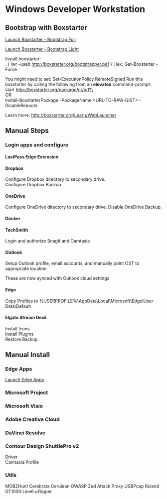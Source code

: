 # Windows Developer Workstation

## Bootstrap with Boxstarter

[Launch Boxstarter - Bootstrap Full](https://boxstarter.org/package/nr/url?https://raw.githubusercontent.com/ericdboyd/dotfiles/master/bootstrap.ps1)

[Launch Boxstarter - Bootstrap Light](https://boxstarter.org/package/nr/url?https://raw.githubusercontent.com/ericdboyd/dotfiles/master/bootstrap-light.ps1)

Install boxstarter:  
. { iwr -useb http://boxstarter.org/bootstrapper.ps1 } | iex; Get-Boxstarter -Force

You might need to set: Set-ExecutionPolicy RemoteSigned
Run this boxstarter by calling the following from an **elevated** command-prompt:  
start http://boxstarter.org/package/nr/url?\<URL-TO-RAW-GIST>  
OR  
Install-BoxstarterPackage -PackageName \<URL-TO-RAW-GIST> -DisableReboots

Learn more: http://boxstarter.org/Learn/WebLauncher

## Manual Steps

### Login apps and configure

#### LastPass Edge Extension

#### Dropbox

Configure Dropbox directory to secondary drive.  
Configure Dropbox Backup.  

#### OneDrive  

Configure OneDrive directory to secondary drive.
Disable OneDrive Backup.  

#### Docker  

#### TechSmith

Login and authorize SnagIt and Camtasia  

#### Outlook

Setup Outlook profile, email accounts, and manually point OST to appropriate location  

These are now synced with Outlook cloud settings  
<!-- Setup Signatures
Setup Favorites -->

#### Edge

Copy Profiles to %USERPROFILE%\AppData\Local\Microsoft\Edge\User Data\Default

#### Elgato Stream Deck

Install Icons  
Install Plugins  
Restore Backup  

## Manual Install

### Edge Apps

[Launch Edge Apps](edge://apps)

### Microsoft Project

### Microsoft Visio

### Adobe Creative Cloud

### DaVinci Resolve

### Contour Design ShuttlePro v2

Driver  
Camtasia Profile  

### Utils

MOBZHunt
Cerebrata Cerulean
OWASP Zed Attack Proxy
USBPcap
Roland GT1000
Line6
qFlipper
